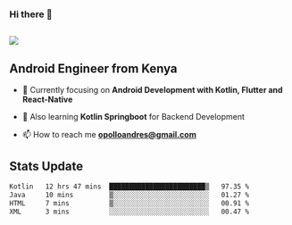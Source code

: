 ### Hi there 👋
<h2 align="left"><img src="https://readme-typing-svg.herokuapp.com?color='blue'&lines=I'm+Andrew+Opollo😊;Welcome+to+my+Github😜"> </h2>

## Android Engineer from Kenya


- 🌱 Currently focusing on **Android Development with Kotlin, Flutter and React-Native**

- 🔭 Also learning **Kotlin Springboot** for Backend Development

- 📫 How to reach me **opolloandres@gmail.com**


## Stats Update
<!--START_SECTION:waka-->

```txt
Kotlin   12 hrs 47 mins  ████████████████████████▒   97.35 %
Java     10 mins         ▒░░░░░░░░░░░░░░░░░░░░░░░░   01.27 %
HTML     7 mins          ▒░░░░░░░░░░░░░░░░░░░░░░░░   00.91 %
XML      3 mins          ░░░░░░░░░░░░░░░░░░░░░░░░░   00.47 %
```

<!--END_SECTION:waka-->



